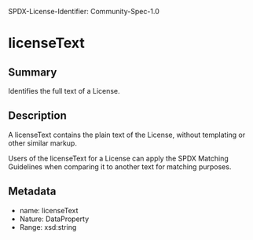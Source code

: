 SPDX-License-Identifier: Community-Spec-1.0

# licenseText

## Summary

Identifies the full text of a License.

## Description

A licenseText contains the plain text of the License, without templating
or other similar markup.

Users of the licenseText for a License can apply the SPDX Matching Guidelines
when comparing it to another text for matching purposes.

## Metadata

- name: licenseText
- Nature: DataProperty
- Range: xsd:string
